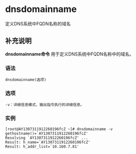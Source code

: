 #  dnsdomainname

定义DNS系统中FQDN名称的域名

##  补充说明

**dnsdomainname命令** 用于定义DNS系统中FQDN名称中的域名。

###  语法

    
    
    dnsdomainname(选项)
    

###  选项

    
    
    -v：详细信息模式，输出指令执行的详细信息。
    

###  实例

    
    
    [root@AY1307311912260196fcZ ~]# dnsdomainname -v
    gethostname()=`AY1307311912260196fcZ'
    Resolving `AY1307311912260196fcZ' ...
    Result: h_name=`AY1307311912260196fcZ'
    Result: h_addr_list=`10.160.7.81'
    

